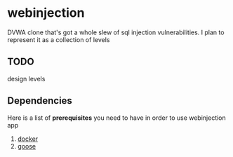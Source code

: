 # webinjection

DVWA clone that's got a whole slew of sql injection vulnerabilities. 
I plan to represent it as a collection of levels 

## TODO 
design levels 


## Dependencies 
Here is a list of **prerequisites** you need to have in order to use webinjection app

1. [docker](https://www.docker.com/)
1. [goose](https://github.com/pressly/goose)